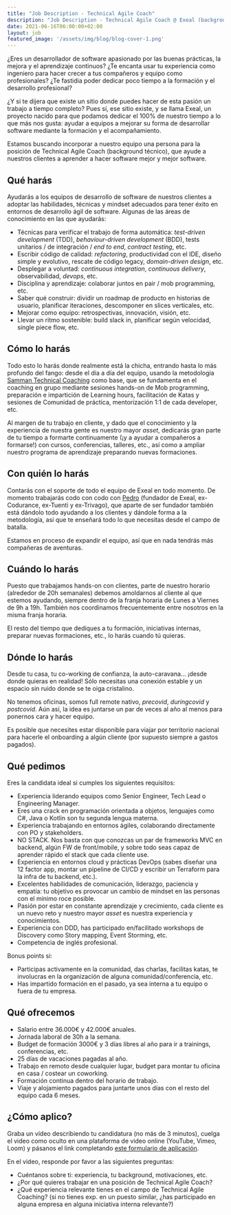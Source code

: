 ```yaml
---
title: "Job Description - Technical Agile Coach"
description: "Job Description - Technical Agile Coach @ Exeal (background técnico, 100% remoto, 30h/w, €36−42K)"
date: 2021-06-16T06:00:00+02:00
layout: job
featured_image: '/assets/img/blog/blog-cover-1.png'
---
```


¿Eres un desarrollador de software apasionado por las buenas prácticas, la mejora y el aprendizaje continuos? ¿Te encanta usar tu experiencia como ingeniero para hacer crecer a tus compañeros y equipo como profesionales? ¿Te fastidia poder dedicar poco tiempo a la formación y el desarrollo profesional?

¿Y si te dijera que existe un sitio donde puedes hacer de esta pasión un trabajo a tiempo completo? Pues sí, ese sitio existe, y se llama Exeal, un proyecto nacido para que podamos dedicar el 100% de nuestro tiempo a lo que más nos gusta: ayudar a equipos a mejorar su forma de desarrollar software mediante la formación y el acompañamiento.

Estamos buscando incorporar a nuestro equipo una persona para la posición de Technical Agile Coach (background técnico), que ayude a nuestros clientes a aprender a hacer software mejor y mejor software.

## Qué harás

Ayudarás a los equipos de desarrollo de software de nuestros clientes a adoptar las habilidades, técnicas y mindset adecuados para tener éxito en entornos de desarrollo ágil de software. Algunas de las áreas de conocimiento en las que ayudarás:

- Técnicas para verificar el trabajo de forma automática: *test-driven development* (TDD), *behaviour-driven development* (BDD), tests unitarios / de integración / *end to end*, *contract testing*, etc.
- Escribir código de calidad: *refactoring*, productividad con el IDE, diseño simple y evolutivo, rescate de código legacy, *domain-driven design*, etc.
- Desplegar a voluntad: *continuous integration*, *continuous delivery*, observabilidad, *devops*, etc.
- Disciplina y aprendizaje: colaborar juntos en pair / mob programming, etc.
- Saber qué construir: dividir un roadmap de producto en historias de usuario, planificar iteraciones, descomponer en slices verticales, etc.
- Mejorar como equipo: retrospectivas, innovación, visión, etc.
- Llevar un ritmo sostenible: build slack in, planificar según velocidad, single piece flow, etc.

## Cómo lo harás

Todo esto lo harás donde realmente está la chicha, entrando hasta lo más profundo del fango: desde el día a día del equipo, usando la metodología [Samman Technical Coaching](https://www.sammancoaching.org/) como base, que se fundamenta en el coaching en grupo mediante sesiones hands-on de Mob programming, preparación e impartición de Learning hours, facilitación de Katas y sesiones de Comunidad de práctica, mentorización 1:1 de cada developer, etc.

Al margen de tu trabajo en cliente, y dado que el conocimiento y la experiencia de nuestra gente es nuestro mayor *asset*, dedicarás gran parte de tu tiempo a formarte continuamente (¡y a ayudar a compañeros a formarse!) con cursos, conferencias, talleres, etc., así como a ampliar nuestro programa de aprendizaje preparando nuevas formaciones.

## Con quién lo harás

Contarás con el soporte de todo el equipo de Exeal en todo momento. De momento trabajarás codo con codo con [Pedro](https://www.linkedin.com/in/ppardalj/) (fundador de Exeal, ex-Codurance, ex-Tuenti y ex-Trivago), que aparte de ser fundador también está dándolo todo ayudando a los clientes y dándole forma a la metodología, así que te enseñará todo lo que necesitas desde el campo de batalla.

Estamos en proceso de expandir el equipo, así que en nada tendrás más compañeras de aventuras.

## Cuándo lo harás

Puesto que trabajamos hands-on con clientes, parte de nuestro horario (alrededor de 20h semanales) debemos amoldarnos al cliente al que estemos ayudando, siempre dentro de la franja horaria de Lunes a Viernes de 9h a 19h. También nos coordinamos frecuentemente entre nosotros en la misma franja horaria.

El resto del tiempo que dediques a tu formación, iniciativas internas, preparar nuevas formaciones, etc., lo harás cuando tú quieras.

## Dónde lo harás

Desde tu casa, tu co-working de confianza, la auto-caravana... ¡desde donde quieras en realidad! Sólo necesitas una conexión estable y un espacio sin ruido donde se te oiga cristalino.

No tenemos oficinas, somos full remote nativo, *precovid*, *duringcovid* y *postcovid*. Aún así, la idea es juntarse un par de veces al año al menos para ponernos cara y hacer equipo.

Es posible que necesites estar disponible para viajar por territorio nacional para hacerle el onboarding a algún cliente (por supuesto siempre a gastos pagados).

## Qué pedimos

Eres la candidata ideal si cumples los siguientes requisitos:

- Experiencia liderando equipos como Senior Engineer, Tech Lead o Engineering Manager.
- Eres una crack en programación orientada a objetos, lenguajes como C#, Java o Kotlin son tu segunda lengua materna.
- Experiencia trabajando en entornos ágiles, colaborando directamente con PO y stakeholders.
- NO STACK. Nos basta con que conozcas un par de frameworks MVC en backend, algún FW de front/mobile, y sobre todo seas capaz de aprender rápido el stack que cada cliente use.
- Experiencia en entornos cloud y prácticas DevOps (sabes diseñar una 12 factor app, montar un pipeline de CI/CD y escribir un Terraform para la infra de tu backend, etc.).
- Excelentes habilidades de comunicación, liderazgo, paciencia y empatía: tu objetivo es provocar un cambio de mindset en las personas con el mínimo roce posible.
- Pasión por estar en constante aprendizaje y crecimiento, cada cliente es un nuevo reto y nuestro mayor *asset* es nuestra experiencia y conocimientos.
- Experiencia con DDD, has participado en/facilitado workshops de Discovery como Story mapping, Event Storming, etc.
- Competencia de inglés profesional.

Bonus points si:
- Participas activamente en la comunidad, das charlas, facilitas katas, te involucras en la organización de alguna comunidad/conferencia, etc.
- Has impartido formación en el pasado, ya sea interna a tu equipo o fuera de tu empresa.

## Qué ofrecemos

- Salario entre 36.000€ y 42.000€ anuales.
- Jornada laboral de 30h a la semana.
- Budget de formación 3000€ y 3 días libres al año para ir a trainings, conferencias, etc.
- 25 días de vacaciones pagadas al año.
- Trabajo en remoto desde cualquier lugar, budget para montar tu oficina en casa / costear un coworking.
- Formación continua dentro del horario de trabajo.
- Viaje y alojamiento pagados para juntarte unos días con el resto del equipo cada 6 meses.

## ¿Cómo aplico?

Graba un vídeo describiendo tu candidatura (no más de 3 minutos), cuelga el video como oculto en una plataforma de video online (YouTube, Vimeo, Loom) y pásanos el link completando [este formulario de aplicación](https://docs.google.com/forms/d/e/1FAIpQLSdGMREnMbeNXLQNgbuVDis-fjp8RagRLIl4aJ54oEgDnnS9Ow/viewform).

En el video, responde por favor a las siguientes preguntas:
- Cuéntanos sobre ti: experiencia, tu background, motivaciones, etc.
- ¿Por qué quieres trabajar en una posición de Technical Agile Coach?
- ¿Qué experiencia relevante tienes en el campo de Technical Agile Coaching? (si no tienes exp. en un puesto similar, ¿has participado en alguna empresa en alguna iniciativa interna relevante?)
